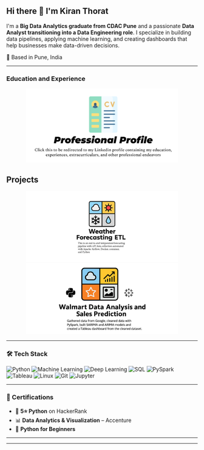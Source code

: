 ## Hi there 👋 I'm Kiran Thorat
I'm a **Big Data Analytics graduate from CDAC Pune** and a passionate **Data Analyst transitioning into a Data Engineering role**. I specialize in building data pipelines, applying machine learning, and creating dashboards that help businesses make data-driven decisions.

📍 Based in Pune, India

---
### Education and Experience



<p align="center">
  <a href="https://www.linkedin.com/in/kiran-thorat-81945422b/" target="_blank">
    <img src="https://github.com/kiran-thorat09/kiran-thorat09/blob/main/asset/linkdin%20profile.png" width="400" alt="LinkedIn Profile" />
  </a>
</p>

</p>

<h2 align="left">Projects</h3>
<p float="left" align="center">
    <a href="https://github.com/kiran-thorat09/weather_etl_using_airflow" target="_blank" rel="noreferrer"> <img src="https://github.com/kiran-thorat09/kiran-thorat09/blob/main/asset/ETL_Weather1.png?raw=true" width="400" /> </a>
    <a href="https://github.com/kiran-thorat09/Data-Analysis-and-Sales-Forecasting-of-Walmart" target="_blank" rel="noreferrer"> <img src="https://github.com/kiran-thorat09/kiran-thorat09/blob/main/asset/Walmart_data.png?raw=true" width="400" /> </a>
</p>


---

### 🛠 Tech Stack

![Python](https://img.shields.io/badge/Python-3776AB?style=flat-square&logo=python&logoColor=white)
![Machine Learning](https://img.shields.io/badge/Machine%20Learning-0096D6?style=flat-square&logo=scikit-learn&logoColor=white)
![Deep Learning](https://img.shields.io/badge/Deep%20Learning-FF6F00?style=flat-square&logo=tensorflow&logoColor=white)
![SQL](https://img.shields.io/badge/MySQL-005C84?style=flat-square&logo=mysql&logoColor=white)
![PySpark](https://img.shields.io/badge/PySpark-E25A1C?style=flat-square&logo=apachespark&logoColor=white)
![Tableau](https://img.shields.io/badge/Tableau-E97627?style=flat-square&logo=tableau&logoColor=white)
![Linux](https://img.shields.io/badge/Linux-FCC624?style=flat-square&logo=linux&logoColor=black)
![Git](https://img.shields.io/badge/Git-F05032?style=flat-square&logo=git&logoColor=white)
![Jupyter](https://img.shields.io/badge/Jupyter-F37626?style=flat-square&logo=jupyter&logoColor=white)

---

### 📜 Certifications

- 🥇 **5⭐ Python** on HackerRank  
- 📊 **Data Analytics & Visualization** – Accenture  
- 🐍 **Python for Beginners**

---


---
<!--
**kiran-thorat09/kiran-thorat09** is a ✨ _special_ ✨ repository because its `README.md` (this file) appears on your GitHub profile.

Here are some ideas to get you started:

- 🔭 I’m currently working on ...
- 🌱 I’m currently learning ...
- 👯 I’m looking to collaborate on ...
- 🤔 I’m looking for help with ...
- 💬 Ask me about ...
- 📫 How to reach me: ...
- 😄 Pronouns: ...
- ⚡ Fun fact: ...
-->
